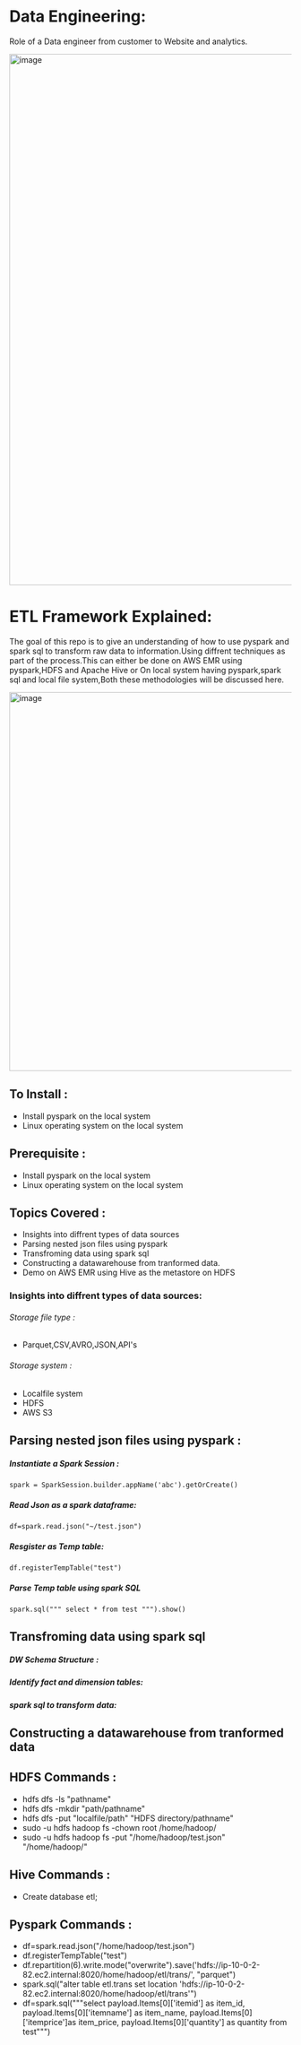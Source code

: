 
# Data Engineering:
Role of a Data engineer from customer to Website and analytics.

<img width="948" alt="image" src="https://user-images.githubusercontent.com/14869837/124615169-61d20780-de4b-11eb-911e-7f2563dd1b4d.png">

# ETL Framework Explained:
The goal of this repo is to give an understanding of how to use pyspark and spark sql to transform raw data to information.Using diffrent techniques as part of the process.This can either be done on AWS EMR using pyspark,HDFS and Apache Hive or On local system having  pyspark,spark sql and local file system,Both these methodologies will be discussed here.

<img width="676" alt="image" src="https://user-images.githubusercontent.com/14869837/124387685-e1c66900-dcb5-11eb-9cc5-f58c8d3fa8a3.png">


## To Install :
* Install pyspark on the local system
* Linux operating system on the local system

## Prerequisite :
* Install pyspark on the local system
* Linux operating system on the local system

## Topics Covered :
* Insights into diffrent types of data sources
* Parsing nested json files using pyspark
* Transfroming data using spark sql
* Constructing a datawarehouse from tranformed data.
* Demo on AWS EMR using Hive as the metastore on HDFS

### Insights into diffrent types of data sources:
###### Storage file type :
* Parquet,CSV,AVRO,JSON,API's
###### Storage system :
* Localfile system
* HDFS
* AWS S3

## Parsing nested json files using pyspark :
##### Instantiate a Spark Session :
`spark = SparkSession.builder.appName('abc').getOrCreate()`

##### Read Json as a spark dataframe:
`df=spark.read.json("~/test.json")`

##### Resgister as Temp table:
`df.registerTempTable("test")`


##### Parse Temp table using spark SQL
`spark.sql(""" select * from test """).show()`


## Transfroming data using spark sql
##### DW Schema Structure :

##### Identify fact and dimension tables:

##### spark sql to transform data:

## Constructing a datawarehouse from tranformed data






## HDFS Commands :

* hdfs dfs -ls "pathname"
* hdfs dfs -mkdir "path/pathname"
* hdfs dfs -put "localfile/path" "HDFS directory/pathname"
* sudo -u hdfs hadoop fs -chown root /home/hadoop/
* sudo -u hdfs hadoop fs -put "/home/hadoop/test.json" "/home/hadoop/"

## Hive Commands :
* Create database etl;

## Pyspark Commands :
* df=spark.read.json("/home/hadoop/test.json")
* df.registerTempTable("test")
* df.repartition(6).write.mode("overwrite").save('hdfs://ip-10-0-2-82.ec2.internal:8020/home/hadoop/etl/trans/', "parquet")
* spark.sql("alter table etl.trans set location 'hdfs://ip-10-0-2-82.ec2.internal:8020/home/hadoop/etl/trans'")
* df=spark.sql("""select payload.Items[0]['itemid'] as item_id,
        payload.Items[0]['itemname'] as item_name,
        payload.Items[0]['itemprice']as item_price,
        payload.Items[0]['quantity'] as quantity
        from test""")
